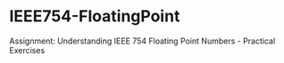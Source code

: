 # IEEE754-FloatingPoint
Assignment: Understanding IEEE 754 Floating Point Numbers - Practical Exercises
